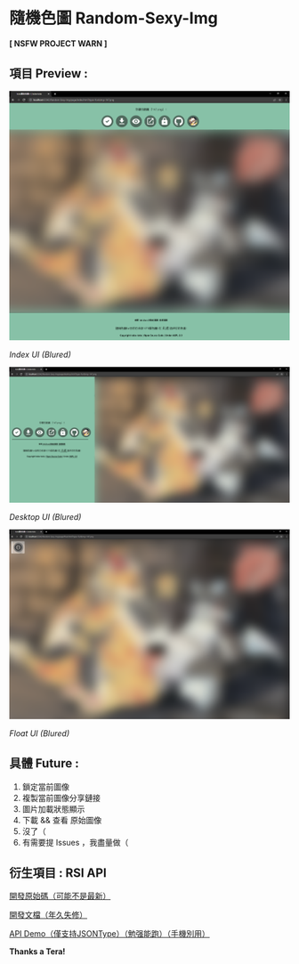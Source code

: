 # 隨機色圖 Random-Sexy-Img

**[ NSFW PROJECT  WARN ]**

## 項目 Preview : 

![index_blured](https://github.com/kobe-koto/Random-Sexy-Img/raw/main/images/preview/index_blured.png)

*Index UI (Blured)*

![desktop_blured](https://github.com/kobe-koto/Random-Sexy-Img/raw/main/images/preview/desktop_blured.png)

*Desktop UI (Blured)*

![float_blured](https://github.com/kobe-koto/Random-Sexy-Img/raw/main/images/preview/float_blured.png)

*Float UI (Blured)*

## 具體 Future : 

1. 鎖定當前圖像
2. 複製當前圖像分享鏈接
3. 圖片加載狀態顯示
4. 下載 && 查看 原始圖像
5. 沒了（
6. 有需要提 Issues ，我盡量做（

## 衍生項目 : RSI  API

[開發原始碼（可能不是最新）](https://github.com/kobe-koto/koto-api)

[開發文檔（年久失修）](https://docs.koto.cc/apis/rsi)

[API Demo（僅支持JSONType）（勉强能跑）（手機別用）](https://random-sexy-api.demo.kobe-koto.eu.org/)



**Thanks a Tera!**

